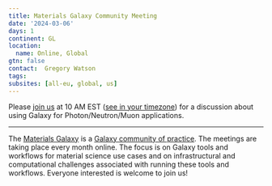 ```yaml
---
title: Materials Galaxy Community Meeting
date: '2024-03-06'
days: 1
continent: GL
location:
  name: Online, Global
gtn: false
contact:  Gregory Watson
tags:
subsites: [all-eu, global, us]
---
```



Please <a href="https://exascaleproject.zoomgov.com/j/1616510031?pwd=V0d0WklOQm0xN3ZRbmw2RWh4aGF5UT09">join us</a> 
at 10 AM EST (<a href="https://www.timeanddate.com/worldclock/fixedtime.html?msg=Materials+Galaxy+Community+Meeting&iso=20240306T10&p1=179&ah=1">see in your timezone</a>) 
for a discussion about using Galaxy for Photon/Neutron/Muon applications.


---

The [Materials Galaxy](https://materials.usegalaxy.eu/) is a [Galaxy community of practice](https://galaxyproject.org/community/practice/). 
The meetings are taking place every month online. The focus is on Galaxy tools 
and workflows for material science use cases and on 
infrastructural and computational challenges associated with running these tools and workflows. Everyone interested is welcome to join us!






